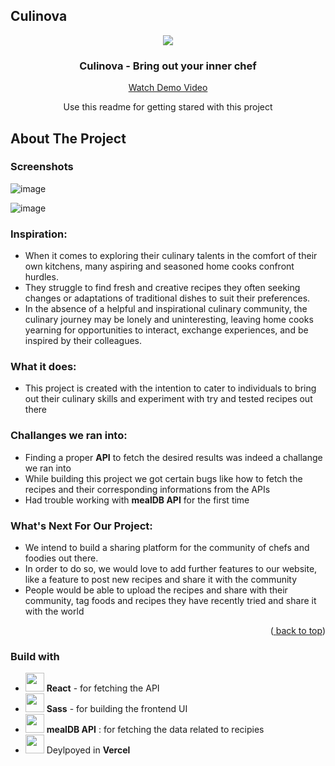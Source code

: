 ## Culinova 

<div align="center">

<img src = "https://github.com/Debaditya-Som/Culinova/assets/121785700/dae28194-d209-41e4-adcd-5b456287416f" border-radius= 50%> 

 <h3 align="center">Culinova - Bring out your inner chef</h3>
  <a align="center" href="">Watch Demo Video</a>

  <p align="center">
    Use this readme for getting stared with this project
</div>



## About The Project
### Screenshots

![image](https://github.com/Debaditya-Som/Culinova/assets/121785700/ba2307db-1226-46d3-ac4e-845b5c65eb89)

![image](https://github.com/Debaditya-Som/Culinova/assets/121785700/019e1ec2-5a51-4ed3-a7d9-12b92c66b4b1)




### Inspiration:

-  When it comes to exploring their culinary talents in the comfort of their own kitchens, many aspiring and seasoned home cooks confront hurdles.
-  They struggle to find fresh and creative recipes they often seeking changes or adaptations of traditional dishes to suit their preferences.
-  In the absence of a helpful and inspirational culinary community, the culinary journey may be lonely and uninteresting, leaving home cooks yearning for opportunities to interact, exchange experiences, and be inspired by their colleagues.

### What it does:
- This project is created with the intention to cater to individuals to bring out their culinary skills and experiment with try and tested recipes out there



### Challanges we ran into:

- Finding a proper **API** to fetch the desired results was indeed a challange we ran into
- While building this project we got certain bugs like how to fetch the recipes and their corresponding informations from the APIs
- Had trouble working with **mealDB API** for the first time

### What's Next For Our Project:

- We intend to build a sharing platform for the community of chefs and foodies out there.
- In order to do so, we would love to add further features to our website, like a feature to post new recipes and share it with the community
- People would be able to upload the recipes and share with their community, tag foods and recipes they have recently tried and share it with the world


<p align="right">(<a href="#read<img width="191" alt="an_logo_light_temp" src="https://user-images.githubusercontent.com/63441472/190889937-afb28215-5bb5-4115-83d2-f7afb73ef8f8.png">
<me-top">back to top</a>)</p>


### Build with

- <img src = "https://user-images.githubusercontent.com/25181517/183897015-94a058a6-b86e-4e42-a37f-bf92061753e5.png" height=30px width=30px> **React** - for fetching the API 
- <img src = "https://github.com/Debaditya-Som/Culinova/assets/121785700/db0e724e-1b0c-41e9-9480-11f0510f1de8" height=30px width=30px> **Sass** - for building the frontend UI
- <img src = "https://github.com/Debaditya-Som/Culinova/assets/121785700/c141e1e2-b19d-4c01-ae14-81f06cb64ece" height=30px width=30px> **mealDB API** : for fetching the data related to recipies
- <img src = "https://github.com/Debaditya-Som/Culinova/assets/121785700/fbd15bdb-d275-4bc7-8bd6-cde88d7d300f" height=30px width=30px>  Deylpoyed in **Vercel**
